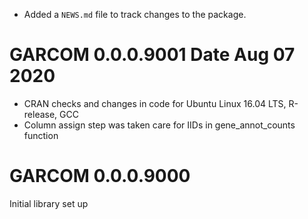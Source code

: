 
* Added a `NEWS.md` file to track changes to the package.

# GARCOM 0.0.0.9001 Date Aug 07 2020
- CRAN checks and changes in code for Ubuntu Linux 16.04 LTS, R-release, GCC
- Column assign step was taken care for IIDs in gene_annot_counts function

# GARCOM 0.0.0.9000
Initial library set up